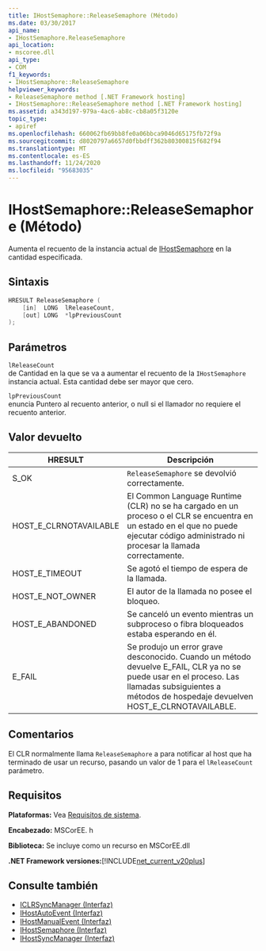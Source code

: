 ```yaml
---
title: IHostSemaphore::ReleaseSemaphore (Método)
ms.date: 03/30/2017
api_name:
- IHostSemaphore.ReleaseSemaphore
api_location:
- mscoree.dll
api_type:
- COM
f1_keywords:
- IHostSemaphore::ReleaseSemaphore
helpviewer_keywords:
- ReleaseSemaphore method [.NET Framework hosting]
- IHostSemaphore::ReleaseSemaphore method [.NET Framework hosting]
ms.assetid: a343d197-979a-4ac6-ab8c-cb8a05f3120e
topic_type:
- apiref
ms.openlocfilehash: 660062fb69bb8fe0a06bbca9046d65175fb72f9a
ms.sourcegitcommit: d8020797a6657d0fbbdff362b80300815f682f94
ms.translationtype: MT
ms.contentlocale: es-ES
ms.lasthandoff: 11/24/2020
ms.locfileid: "95683035"
---
```

# <a name="ihostsemaphorereleasesemaphore-method"></a>IHostSemaphore::ReleaseSemaphore (Método)

Aumenta el recuento de la instancia actual de [IHostSemaphore](ihostsemaphore-interface.md) en la cantidad especificada.  
  
## <a name="syntax"></a>Sintaxis  
  
```cpp  
HRESULT ReleaseSemaphore (  
    [in]  LONG  lReleaseCount,  
    [out] LONG  *lpPreviousCount  
);  
```  
  
## <a name="parameters"></a>Parámetros  

 `lReleaseCount`  
 de Cantidad en la que se va a aumentar el recuento de la `IHostSemaphore` instancia actual. Esta cantidad debe ser mayor que cero.  
  
 `lpPreviousCount`  
 enuncia Puntero al recuento anterior, o null si el llamador no requiere el recuento anterior.  
  
## <a name="return-value"></a>Valor devuelto  
  
|HRESULT|Descripción|  
|-------------|-----------------|  
|S_OK|`ReleaseSemaphore` se devolvió correctamente.|  
|HOST_E_CLRNOTAVAILABLE|El Common Language Runtime (CLR) no se ha cargado en un proceso o el CLR se encuentra en un estado en el que no puede ejecutar código administrado ni procesar la llamada correctamente.|  
|HOST_E_TIMEOUT|Se agotó el tiempo de espera de la llamada.|  
|HOST_E_NOT_OWNER|El autor de la llamada no posee el bloqueo.|  
|HOST_E_ABANDONED|Se canceló un evento mientras un subproceso o fibra bloqueados estaba esperando en él.|  
|E_FAIL|Se produjo un error grave desconocido. Cuando un método devuelve E_FAIL, CLR ya no se puede usar en el proceso. Las llamadas subsiguientes a métodos de hospedaje devuelven HOST_E_CLRNOTAVAILABLE.|  
  
## <a name="remarks"></a>Comentarios  

 El CLR normalmente llama `ReleaseSemaphore` a para notificar al host que ha terminado de usar un recurso, pasando un valor de 1 para el `lReleaseCount` parámetro.  
  
## <a name="requirements"></a>Requisitos  

 **Plataformas:** Vea [Requisitos de sistema](../../get-started/system-requirements.md).  
  
 **Encabezado:** MSCorEE. h  
  
 **Biblioteca:** Se incluye como un recurso en MSCorEE.dll  
  
 **.NET Framework versiones:**[!INCLUDE[net_current_v20plus](../../../../includes/net-current-v20plus-md.md)]  
  
## <a name="see-also"></a>Consulte también

- [ICLRSyncManager (Interfaz)](iclrsyncmanager-interface.md)
- [IHostAutoEvent (Interfaz)](ihostautoevent-interface.md)
- [IHostManualEvent (Interfaz)](ihostmanualevent-interface.md)
- [IHostSemaphore (Interfaz)](ihostsemaphore-interface.md)
- [IHostSyncManager (Interfaz)](ihostsyncmanager-interface.md)
